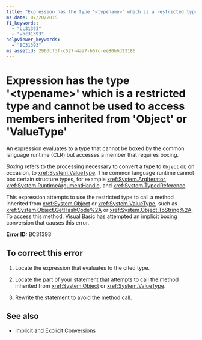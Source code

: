 ```yaml
---
title: "Expression has the type '<typename>' which is a restricted type and cannot be used to access members inherited from 'Object' or 'ValueType'"
ms.date: 07/20/2015
f1_keywords: 
  - "bc31393"
  - "vbc31393"
helpviewer_keywords: 
  - "BC31393"
ms.assetid: 2963cf3f-c527-4aa7-b67c-ee80b6d23186
---
```

# Expression has the type '\<typename>' which is a restricted type and cannot be used to access members inherited from 'Object' or 'ValueType'
An expression evaluates to a type that cannot be boxed by the common language runtime (CLR) but accesses a member that requires boxing.  
  
 *Boxing* refers to the processing necessary to convert a type to `Object` or, on occasion, to <xref:System.ValueType>. The common language runtime cannot box certain structure types, for example <xref:System.ArgIterator>, <xref:System.RuntimeArgumentHandle>, and <xref:System.TypedReference>.  
  
 This expression attempts to use the restricted type to call a method inherited from <xref:System.Object> or <xref:System.ValueType>, such as <xref:System.Object.GetHashCode%2A> or <xref:System.Object.ToString%2A>. To access this method, Visual Basic has attempted an implicit boxing conversion that causes this error.  
  
 **Error ID:** BC31393  
  
## To correct this error  
  
1. Locate the expression that evaluates to the cited type.  
  
2. Locate the part of your statement that attempts to call the method inherited from <xref:System.Object> or <xref:System.ValueType>.  
  
3. Rewrite the statement to avoid the method call.  
  
## See also

- [Implicit and Explicit Conversions](../../../visual-basic/programming-guide/language-features/data-types/implicit-and-explicit-conversions.md)
